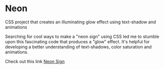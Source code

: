 # Neon
CSS project that creates an illuminating glow effect using text-shadow and animations

Searching for cool ways to make a "neon sign" using CSS led me to stumble upon this fascinating code 
that produces a "glow" effect. It's helpful for developing a better understanding of text-shadows,
color saturation and animations.

Check out this link [Neon Sign](http://codepen.io/NobodyRocks/pen/qzfoc)
